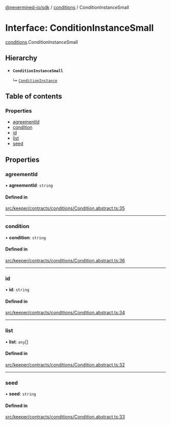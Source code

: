 [@nevermined-io/sdk](../code-reference.md) / [conditions](../modules/conditions.md) / ConditionInstanceSmall

# Interface: ConditionInstanceSmall

[conditions](../modules/conditions.md).ConditionInstanceSmall

## Hierarchy

- **`ConditionInstanceSmall`**

  ↳ [`ConditionInstance`](conditions.ConditionInstance.md)

## Table of contents

### Properties

- [agreementId](conditions.ConditionInstanceSmall.md#agreementid)
- [condition](conditions.ConditionInstanceSmall.md#condition)
- [id](conditions.ConditionInstanceSmall.md#id)
- [list](conditions.ConditionInstanceSmall.md#list)
- [seed](conditions.ConditionInstanceSmall.md#seed)

## Properties

### agreementId

• **agreementId**: `string`

#### Defined in

[src/keeper/contracts/conditions/Condition.abstract.ts:35](https://github.com/nevermined-io/sdk-js/blob/55f88d2/src/keeper/contracts/conditions/Condition.abstract.ts#L35)

___

### condition

• **condition**: `string`

#### Defined in

[src/keeper/contracts/conditions/Condition.abstract.ts:36](https://github.com/nevermined-io/sdk-js/blob/55f88d2/src/keeper/contracts/conditions/Condition.abstract.ts#L36)

___

### id

• **id**: `string`

#### Defined in

[src/keeper/contracts/conditions/Condition.abstract.ts:34](https://github.com/nevermined-io/sdk-js/blob/55f88d2/src/keeper/contracts/conditions/Condition.abstract.ts#L34)

___

### list

• **list**: `any`[]

#### Defined in

[src/keeper/contracts/conditions/Condition.abstract.ts:32](https://github.com/nevermined-io/sdk-js/blob/55f88d2/src/keeper/contracts/conditions/Condition.abstract.ts#L32)

___

### seed

• **seed**: `string`

#### Defined in

[src/keeper/contracts/conditions/Condition.abstract.ts:33](https://github.com/nevermined-io/sdk-js/blob/55f88d2/src/keeper/contracts/conditions/Condition.abstract.ts#L33)

